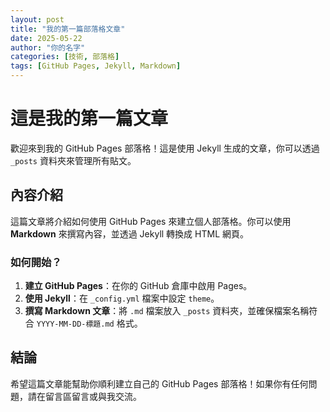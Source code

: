 ```yaml
---
layout: post
title: "我的第一篇部落格文章"
date: 2025-05-22
author: "你的名字"
categories: [技術, 部落格]
tags: [GitHub Pages, Jekyll, Markdown]
---
```


# 這是我的第一篇文章

歡迎來到我的 GitHub Pages 部落格！這是使用 Jekyll 生成的文章，你可以透過 `_posts` 資料夾來管理所有貼文。

## 內容介紹

這篇文章將介紹如何使用 GitHub Pages 來建立個人部落格。你可以使用 **Markdown** 來撰寫內容，並透過 Jekyll 轉換成 HTML 網頁。

### 如何開始？

1. **建立 GitHub Pages**：在你的 GitHub 倉庫中啟用 Pages。
2. **使用 Jekyll**：在 `_config.yml` 檔案中設定 `theme`。
3. **撰寫 Markdown 文章**：將 `.md` 檔案放入 `_posts` 資料夾，並確保檔案名稱符合 `YYYY-MM-DD-標題.md` 格式。

## 結論

希望這篇文章能幫助你順利建立自己的 GitHub Pages 部落格！如果你有任何問題，請在留言區留言或與我交流。


